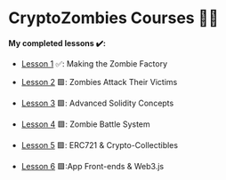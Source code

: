 # CryptoZombies Courses 🧟‍♂️

**My completed lessons ✔️:**

- [Lesson 1](./Lesson%201/) ✅: Making the Zombie Factory

- [Lesson 2](./Lesson%202/) 🟩: Zombies Attack Their Victims

- [Lesson 3](./Lesson%203/) 🟩: Advanced Solidity Concepts

- [Lesson 4](./Lesson%204/) 🟩: Zombie Battle System

- [Lesson 5](./Lesson%205/) 🟩: ERC721 & Crypto-Collectibles

- [Lesson 6](./Lesson%206/) 🟩:App Front-ends & Web3.js